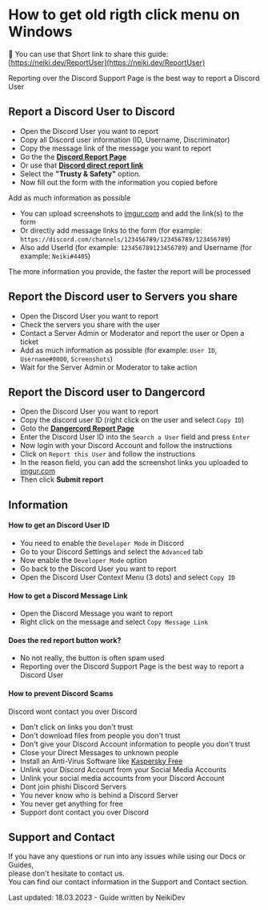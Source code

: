 # How to get old rigth click menu on Windows 

:link: You can use that Short link to share this guide: [https://neiki.dev/ReportUser](https://neiki.dev/ReportUser) 


<p class="tip"> Reporting over the Discord Support Page is the best way to report a Discord User </p>

## Report a Discord User to Discord

* Open the Discord User you want to report
* Copy all Discord user information (ID, Username, Discriminator) 
* Copy the message link of the message you want to report
* Go the the **[Discord Report Page](https://support.discord.com/hc/en-us/requests/new)** 
* Or use that **[Discord direct report link](https://dis.gd/report)**
* Select the **"Trusty & Safety"** option.
* Now fill out the form with the information you copied before

<p class="warn"> Add as much information as possible </p>

* You can upload screenshots to [imgur.com](https://imgur.com/) and add the link(s) to the form
* Or directly add message links to the form (for example: `https://discord.com/channels/123456789/123456789/123456789`)
* Also add UserId (for example: `123456789123456789`) and Username (for example: `Neiki#4405`)

<p class="warn"> The more information you provide, the faster the report will be processed </p>

## Report the Discord user to Servers you share

* Open the Discord User you want to report
* Check the servers you share with the user
* Contact a Server Admin or Moderator and report the user or Open a ticket
* Add as much information as possible (for example: `User ID`, `Username#0000`, `Screenshots`)
* Wait for the Server Admin or Moderator to take action

## Report the Discord user to Dangercord

* Open the Discord User you want to report
* Copy the discord user ID (right click on the user and select `Copy ID`)
* Goto the **[Dangercord Report Page](https://dangercord.com/)** 
* Enter the Discord User ID into the `Search a User` field and press `Enter`
* Now login with your Discord Account and follow the instructions
* Click on `Report this User` and follow the instructions
* In the reason field, you can add the screenshot links you uploaded to [imgur.com](https://imgur.com/)
* Then click **Submit report**

## Information

#### How to get an Discord User ID

* You need to enable the `Developer Mode` in Discord
* Go to your Discord Settings and select the `Advanced` tab
* Now enable the `Developer Mode` option
* Go back to the Discord User you want to report
* Open the Discord User Context Menu (3 dots) and select `Copy ID`

#### How to get a Discord Message Link

* Open the Discord Message you want to report
* Right click on the message and select `Copy Message Link`

#### Does the red report button work?

* No not really, the button is often spam used
* Reporting over the Discord Support Page is the best way to report a Discord User

#### How to prevent Discord Scams

<p class="tip"> Discord wont contact you over Discord </p>

* Don't click on links you don't trust
* Don't download files from people you don't trust
* Don't give your Discord Account information to people you don't trust
* Close your Direct Messages to unknown people
* Install an Anti-Virus Software like [Kaspersky Free](https://kaspersky.com/free-antivirus)
* Unlink your Discord Account from your Social Media Accounts
* Unlink your social media accounts from your Discord Account
* Dont join phishi Discord Servers
* You never know who is behind a Discord Server
* You never get anything for free
* Support dont contact you over Discord

## Support and Contact
If you have any questions or run into any issues while using our Docs or Guides,  <br>
please don't hesitate to contact us. <br>
You can find our contact information in the Support and Contact section.

<p class="warn"> Last updated: 18.03.2023 - Guide written by NeikiDev </p>